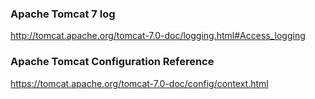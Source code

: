 ### Apache Tomcat 7 log ###
http://tomcat.apache.org/tomcat-7.0-doc/logging.html#Access_logging

### Apache Tomcat Configuration Reference ###
https://tomcat.apache.org/tomcat-7.0-doc/config/context.html
